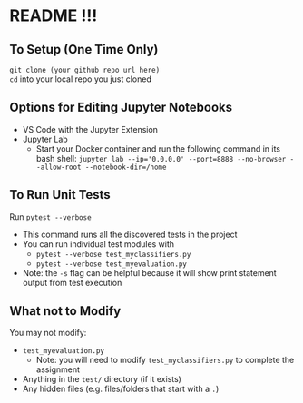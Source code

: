 # README !!!

## To Setup (One Time Only)
`git clone (your github repo url here)`  
`cd` into your local repo you just cloned 

## Options for Editing Jupyter Notebooks
* VS Code with the Jupyter Extension
* Jupyter Lab
    * Start your Docker container and run the following command in its bash shell: `jupyter lab --ip='0.0.0.0' --port=8888 --no-browser --allow-root --notebook-dir=/home`

## To Run Unit Tests
Run `pytest --verbose`
* This command runs all the discovered tests in the project
* You can run individual test modules with
    * `pytest --verbose test_myclassifiers.py`
    * `pytest --verbose test_myevaluation.py`
* Note: the `-s` flag can be helpful because it will show print statement output from test execution

## What not to Modify
You may not modify:
* `test_myevaluation.py`
    * Note: you will need to modify `test_myclassifiers.py` to complete the assignment
* Anything in the `test/` directory (if it exists)
* Any hidden files (e.g. files/folders that start with a `.`)
